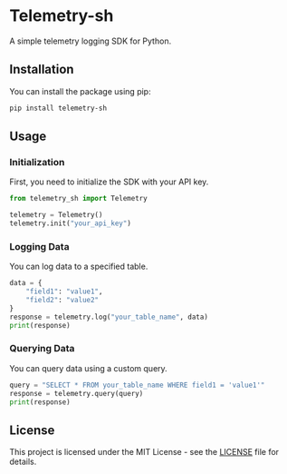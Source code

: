 # Telemetry-sh

A simple telemetry logging SDK for Python.

## Installation

You can install the package using pip:

```sh
pip install telemetry-sh
```

## Usage

### Initialization

First, you need to initialize the SDK with your API key.

```python
from telemetry_sh import Telemetry

telemetry = Telemetry()
telemetry.init("your_api_key")
```

### Logging Data

You can log data to a specified table.

```python
data = {
    "field1": "value1",
    "field2": "value2"
}
response = telemetry.log("your_table_name", data)
print(response)
```

### Querying Data

You can query data using a custom query.

```python
query = "SELECT * FROM your_table_name WHERE field1 = 'value1'"
response = telemetry.query(query)
print(response)
```

## License

This project is licensed under the MIT License - see the [LICENSE](LICENSE) file for details.
